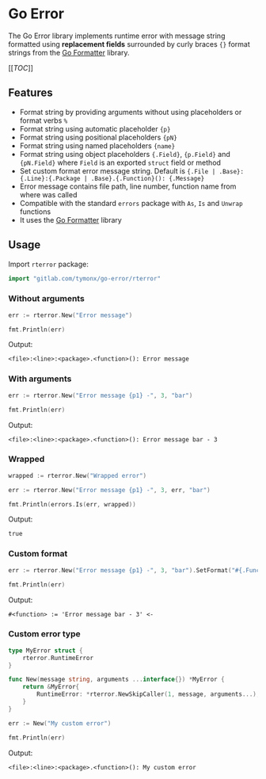 # Go Error

The Go Error library implements runtime error with message string formatted
using **replacement fields** surrounded by curly braces `{}` format strings from
the [Go Formatter](https://gitlab.com/tymonx/go-formatter) library.

[[_TOC_]]

## Features

*   Format string by providing arguments without using placeholders or format verbs `%`
*   Format string using automatic placeholder `{p}`
*   Format string using positional placeholders `{pN}`
*   Format string using named placeholders `{name}`
*   Format string using object placeholders `{.Field}`, `{p.Field}` and `{pN.Field}` where `Field` is an exported `struct` field or method
*   Set custom format error message string. Default is `{.File | .Base}:{.Line}:{.Package | .Base}.{.Function}(): {.Message}`
*   Error message contains file path, line number, function name from where was called
*   Compatible with the standard `errors` package with `As`, `Is` and `Unwrap` functions
*   It uses the [Go Formatter](https://gitlab.com/tymonx/go-formatter) library

## Usage

Import `rterror` package:

```go
import "gitlab.com/tymonx/go-error/rterror"
```

### Without arguments

```go
err := rterror.New("Error message")

fmt.Println(err)
```

Output:

```plaintext
<file>:<line>:<package>.<function>(): Error message
```

### With arguments

```go
err := rterror.New("Error message {p1} -", 3, "bar")

fmt.Println(err)
```

Output:

```plaintext
<file>:<line>:<package>.<function>(): Error message bar - 3
```

### Wrapped

```go
wrapped := rterror.New("Wrapped error")

err := rterror.New("Error message {p1} -", 3, err, "bar")

fmt.Println(errors.Is(err, wrapped))
```

Output:

```plaintext
true
```

### Custom format

```go
err := rterror.New("Error message {p1} -", 3, "bar").SetFormat("#{.Function} := '{.Message}' <-")

fmt.Println(err)
```

Output:

```plaintext
#<function> := 'Error message bar - 3' <-
```

### Custom error type

```go
type MyError struct {
	rterror.RuntimeError
}

func New(message string, arguments ...interface{}) *MyError {
	return &MyError{
		RuntimeError: *rterror.NewSkipCaller(1, message, arguments...),
	}
}

err := New("My custom error")

fmt.Println(err)
```

Output:

```plaintext
<file>:<line>:<package>.<function>(): My custom error
```
